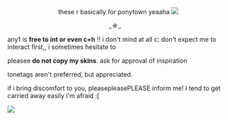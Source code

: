 ︎ ︎︎ ︎︎ ︎︎ ︎︎ ︎︎ ︎︎ ︎︎ ︎︎ ︎︎ ︎︎ ︎︎ ︎︎ ︎︎ ︎︎ ︎︎ ︎︎ ︎︎ ︎︎ ︎︎︎ ︎︎ ︎︎ ︎︎ ︎︎ ︎︎︎ ︎︎ ︎︎ ︎︎ ︎︎ ︎︎these r basically for ponytown yeaaha ![](https://64.media.tumblr.com/dfb172c37d6029dc1ef680b2fb889305/f3cf5c906e819d0f-8b/s75x75_c1/71fffc61e8335a95c2362a2577c760054260728d.gifv)

︎ ︎︎ ︎︎ ︎︎ ︎︎ ︎︎ ︎︎ ︎︎ ︎︎ ︎︎︎ ︎︎ ︎︎ ︎︎ ︎︎ ︎︎ ︎︎ ︎︎ ︎︎ ︎︎ ︎︎ ︎︎ ︎︎ ︎︎ ︎︎ ︎︎ ︎︎ ︎︎ ︎︎ ︎︎︎ ︎︎ ︎︎ ︎︎ ︎︎ ︎︎︎ ︎︎ ︎︎ ︎︎ ︎︎ ︎︎ ︎︎ ︎︎ ︎︎ ︎︎ ︎︎ ︎︎ ︎︎ ︎︎ ︎︎ ︎︎︎ ︎︎ ︎︎ ︎︎ ︎︎ ︎︎︎ ︎︎ ︎︎ ︎︎ ︎︎ ︎︎_☆_

any1 is **free to int or even c+h** !! i don't mind at all c: don't expect me to interact first,, i sometimes  hesitate to 

pleasee **do not copy my skins**. ask for approval of inspiration 

tonetags aren't preferred, but appreciated.

if i bring discomfort to you, pleasepleasePLEASE inform me! I tend to get carried away easily i'm afraid :[


![](https://yt3.ggpht.com/MV2hxB7QZrzJJqzDUEEiOoS2Ibq0yIgmJE87rGXLCCFGoY-vaVNGcecbjB9eE8KNebzTMKHV_M_3Dw=s640-c-fcrop64=1,00000000ffffffff-rw-nd-v1)
